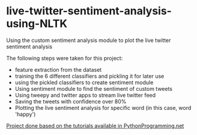 # live-twitter-sentiment-analysis-using-NLTK
Using the custom sentiment analysis module to plot the live twitter sentiment analysis

The following steps were taken for this project:
- feature extraction from the dataset
- training the 6 different classifiers and pickling it for later use
- using the pickled classifiers to create sentiment module
- Using sentiment module to find the sentiment of custom tweets
- Using tweepy and twitter apps to stream live twitter feed
- Saving the tweets with confidence over 80%
- Plotting the live sentiment analysis for specific word (in this case, word 'happy')

[Project done based on the tutorials available in PythonProgramming.net](https://pythonprogramming.net/tokenizing-words-sentences-nltk-tutorial/)
